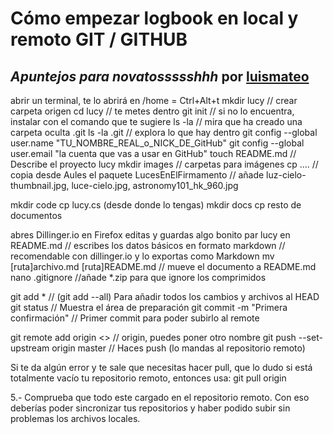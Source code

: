 ﻿# Cómo empezar logbook en local y remoto GIT / GITHUB
## _Apuntejos para novatossssshhh_ por [luismateo](https://github.com/luismateo)


abrir un terminal, te lo abrirá en /home = Ctrl+Alt+t
mkdir lucy // crear carpeta origen
cd lucy // te metes dentro
git init // si no lo encuentra, instalar con el comando que te sugiere
ls -la // mira que ha creado una carpeta oculta .git
ls -la .git // explora lo que hay dentro
git config --global user.name "TU_NOMBRE_REAL_o_NICK_DE_GitHub"
git config --global user.email "la cuenta que vas a usar en GitHub"
touch README.md // Describe el proyecto lucy
mkdir images // carpetas para imágenes
cp .... // copia desde Aules el paquete LucesEnElFirmamento
// añade luz-cielo-thumbnail.jpg, luce-cielo.jpg, astronomy101_hk_960.jpg

mkdir code
cp lucy.cs (desde donde lo tengas)
mkdir docs
cp resto de documentos

abres Dillinger.io en Firefox 
editas y guardas algo bonito par lucy en README.md 
// escribes los datos básicos en formato markdown
// recomendable con dillinger.io y lo exportas como Markdown
mv [ruta]archivo.md [ruta]README.md // mueve el documento a README.md
nano .gitignore //añade *.zip para que ignore los comprimidos

git add * // (git add --all) Para añadir todos los cambios y archivos al HEAD
git status // Muestra el área de preparación
git commit -m "Primera confirmación" // Primer commit para poder subirlo al remote

git remote add origin <> // origin, puedes poner otro nombre
git push --set-upstream origin master // Haces push (lo mandas al repositorio remoto)

Si te da algún error y te sale que necesitas hacer pull, que lo dudo si está totalmente vacío tu repositorio remoto, entonces usa:
git pull origin

5.- Comprueba que todo este cargado en el repositorio remoto.
Con eso deberías poder sincronizar tus repositorios y haber podido subir sin problemas los archivos locales.
